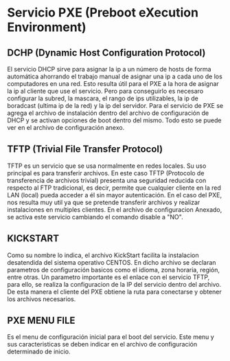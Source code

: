 # Servicio PXE (Preboot eXecution Environment)

## DCHP (Dynamic Host Configuration Protocol)

El servicio DHCP sirve para asignar la ip a un número de hosts de forma automática ahorrando el trabajo manual de asignar una ip a cada uno de los computadores en una red. Esto resulta útil para el PXE a la hora de asignar la ip al cliente que use el servicio. Pero para conseguirlo es necesaro configurar la subred, la mascara, el rango de ips utilizables, la ip de boradcast (ultima ip de la red) y la ip del servidor. Para el servicio de PXE se agrega el archivo de instalación dentro del archivo de configuración de DHCP y se activan opciones de boot dentro del mismo. Todo esto se puede ver en el archivo de configuración anexo.

## TFTP (Trivial File Transfer Protocol)

TFTP es un servicio que se usa normalmente en redes locales. Su uso principal es para transferir archivos. En este caso TFTP (Protocolo de transferencia de archivos trivial) presenta una seguridad reducida con respecto al FTP tradicional, es decir, permite que cualquier cliente en la red LAN (local) pueda acceder a él sin mayor autenticación. En el caso del PXE, nos resulta muy util ya que se pretende transferir archivos y realizar instalaciones en multiples clientes. 
En el archivo de configuracion Anexado, se activa este servicio cambiando el comando disable a "NO".

## KICKSTART

Como su nombre lo indica, el archivo KickStart facilita la instalacion desatendida del sistema operativo CENTOS. En dicho archivo se declaran parametros de configuración basicos como el idioma, zona horaria, región, entre otras. Un parametro importante es el enlace con el servicio TFTP, para ello, se realiza la configuracion de la IP del servicio dentro del archivo. De esta manera el cliente del PXE obtiene la ruta para conectarse y obtener los archivos necesarios.

## PXE MENU FILE

Es el menu de configuración inicial para el boot del servicio. Este menu y sus caracteristicas se deben indicar en el archivo de configuración determinado de inicio.
